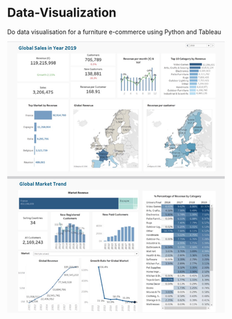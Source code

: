 # Data-Visualization
Do data visualisation for a furniture e-commerce using Python and Tableau

![image](https://github.com/RoyeYou/Data-Visualization/blob/main/Tableau_Homeco_dashboard.jpg)

